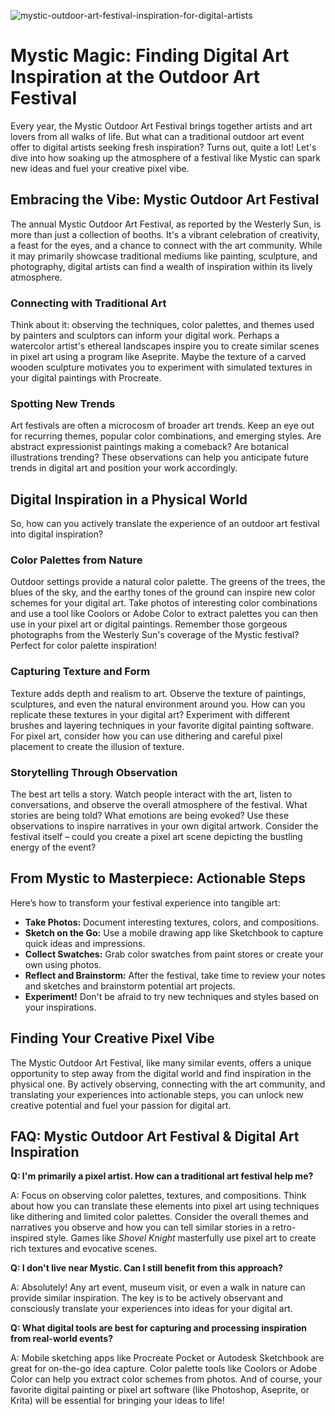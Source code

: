 ![mystic-outdoor-art-festival-inspiration-for-digital-artists](https://images.pexels.com/photos/14670405/pexels-photo-14670405.jpeg?auto=compress&cs=tinysrgb&fit=crop&h=627&w=1200)

# Mystic Magic: Finding Digital Art Inspiration at the Outdoor Art Festival

Every year, the Mystic Outdoor Art Festival brings together artists and art lovers from all walks of life. But what can a traditional outdoor art event offer to digital artists seeking fresh inspiration? Turns out, quite a lot! Let's dive into how soaking up the atmosphere of a festival like Mystic can spark new ideas and fuel your creative pixel vibe.

## Embracing the Vibe: Mystic Outdoor Art Festival

The annual Mystic Outdoor Art Festival, as reported by the Westerly Sun, is more than just a collection of booths. It's a vibrant celebration of creativity, a feast for the eyes, and a chance to connect with the art community. While it may primarily showcase traditional mediums like painting, sculpture, and photography, digital artists can find a wealth of inspiration within its lively atmosphere.

### Connecting with Traditional Art

Think about it: observing the techniques, color palettes, and themes used by painters and sculptors can inform your digital work. Perhaps a watercolor artist's ethereal landscapes inspire you to create similar scenes in pixel art using a program like Aseprite. Maybe the texture of a carved wooden sculpture motivates you to experiment with simulated textures in your digital paintings with Procreate.

### Spotting New Trends

Art festivals are often a microcosm of broader art trends. Keep an eye out for recurring themes, popular color combinations, and emerging styles. Are abstract expressionist paintings making a comeback? Are botanical illustrations trending? These observations can help you anticipate future trends in digital art and position your work accordingly.

## Digital Inspiration in a Physical World

So, how can you actively translate the experience of an outdoor art festival into digital inspiration?

### Color Palettes from Nature

Outdoor settings provide a natural color palette. The greens of the trees, the blues of the sky, and the earthy tones of the ground can inspire new color schemes for your digital art. Take photos of interesting color combinations and use a tool like Coolors or Adobe Color to extract palettes you can then use in your pixel art or digital paintings. Remember those gorgeous photographs from the Westerly Sun's coverage of the Mystic festival? Perfect for color palette inspiration!

### Capturing Texture and Form

Texture adds depth and realism to art. Observe the texture of paintings, sculptures, and even the natural environment around you. How can you replicate these textures in your digital art? Experiment with different brushes and layering techniques in your favorite digital painting software. For pixel art, consider how you can use dithering and careful pixel placement to create the illusion of texture.

### Storytelling Through Observation

The best art tells a story. Watch people interact with the art, listen to conversations, and observe the overall atmosphere of the festival. What stories are being told? What emotions are being evoked? Use these observations to inspire narratives in your own digital artwork. Consider the festival itself – could you create a pixel art scene depicting the bustling energy of the event?

## From Mystic to Masterpiece: Actionable Steps

Here’s how to transform your festival experience into tangible art:

*   **Take Photos:** Document interesting textures, colors, and compositions.
*   **Sketch on the Go:** Use a mobile drawing app like Sketchbook to capture quick ideas and impressions.
*   **Collect Swatches:** Grab color swatches from paint stores or create your own using photos.
*   **Reflect and Brainstorm:** After the festival, take time to review your notes and sketches and brainstorm potential art projects.
*   **Experiment!** Don't be afraid to try new techniques and styles based on your inspirations.

## Finding Your Creative Pixel Vibe

The Mystic Outdoor Art Festival, like many similar events, offers a unique opportunity to step away from the digital world and find inspiration in the physical one. By actively observing, connecting with the art community, and translating your experiences into actionable steps, you can unlock new creative potential and fuel your passion for digital art.

## FAQ: Mystic Outdoor Art Festival & Digital Art Inspiration

**Q: I'm primarily a pixel artist. How can a traditional art festival help me?**

A: Focus on observing color palettes, textures, and compositions. Think about how you can translate these elements into pixel art using techniques like dithering and limited color palettes. Consider the overall themes and narratives you observe and how you can tell similar stories in a retro-inspired style. Games like *Shovel Knight* masterfully use pixel art to create rich textures and evocative scenes.

**Q: I don't live near Mystic. Can I still benefit from this approach?**

A: Absolutely! Any art event, museum visit, or even a walk in nature can provide similar inspiration. The key is to be actively observant and consciously translate your experiences into ideas for your digital art.

**Q: What digital tools are best for capturing and processing inspiration from real-world events?**

A: Mobile sketching apps like Procreate Pocket or Autodesk Sketchbook are great for on-the-go idea capture. Color palette tools like Coolors or Adobe Color can help you extract color schemes from photos. And of course, your favorite digital painting or pixel art software (like Photoshop, Aseprite, or Krita) will be essential for bringing your ideas to life!

